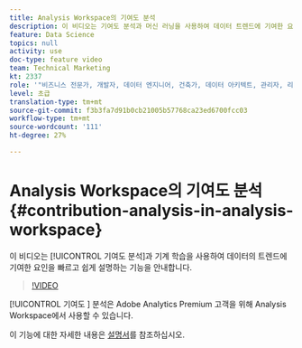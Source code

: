 ```yaml
---
title: Analysis Workspace의 기여도 분석
description: 이 비디오는 기여도 분석과 머신 러닝을 사용하여 데이터 트렌드에 기여한 요인을 빠르고 쉽게 설명할 수 있는 기능을 안내합니다.
feature: Data Science
topics: null
activity: use
doc-type: feature video
team: Technical Marketing
kt: 2337
role: '"비즈니스 전문가, 개발자, 데이터 엔지니어, 건축가, 데이터 아키텍트, 관리자, 리더"'
level: 초급
translation-type: tm+mt
source-git-commit: f3b3fa7d91b0cb21005b57768ca23ed6700fcc03
workflow-type: tm+mt
source-wordcount: '111'
ht-degree: 27%

---
```



# Analysis Workspace의 기여도 분석 {#contribution-analysis-in-analysis-workspace}

이 비디오는 [!UICONTROL 기여도 분석]과 기계 학습을 사용하여 데이터의 트렌드에 기여한 요인을 빠르고 쉽게 설명하는 기능을 안내합니다.

>[!VIDEO](https://video.tv.adobe.com/v/25443/?quality=12)

[!UICONTROL 기여도 ] 분석은 Adobe Analytics Premium 고객을 위해 Analysis Workspace에서 사용할 수 있습니다.

이 기능에 대한 자세한 내용은 [설명서](https://marketing.adobe.com/resources/help/ko_KR/analytics/analysis-workspace/anomaly_detection.html)를 참조하십시오.
